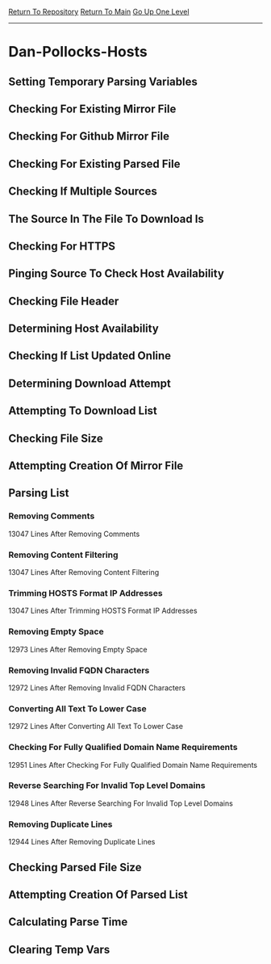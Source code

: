 [Return To Repository](https://github.com/deathbybandaid/piholeparser/)
[Return To Main](https://github.com/deathbybandaid/piholeparser/blob/master/RecentRunLogs/Mainlog.md)
[Go Up One Level](https://github.com/deathbybandaid/piholeparser/blob/master/RecentRunLogs/TopLevelScripts/30-Processing-Blacklists.md)
____________________________________
# Dan-Pollocks-Hosts
## Setting Temporary Parsing Variables
## Checking For Existing Mirror File
## Checking For Github Mirror File
## Checking For Existing Parsed File
## Checking If Multiple Sources
## The Source In The File To Download Is
## Checking For HTTPS
## Pinging Source To Check Host Availability
## Checking File Header
## Determining Host Availability
## Checking If List Updated Online
## Determining Download Attempt
## Attempting To Download List
## Checking File Size
## Attempting Creation Of Mirror File
## Parsing List
### Removing Comments
13047 Lines After Removing Comments
### Removing Content Filtering
13047 Lines After Removing Content Filtering
### Trimming HOSTS Format IP Addresses
13047 Lines After Trimming HOSTS Format IP Addresses
### Removing Empty Space
12973 Lines After Removing Empty Space
### Removing Invalid FQDN Characters
12972 Lines After Removing Invalid FQDN Characters
### Converting All Text To Lower Case
12972 Lines After Converting All Text To Lower Case
### Checking For Fully Qualified Domain Name Requirements
12951 Lines After Checking For Fully Qualified Domain Name Requirements
### Reverse Searching For Invalid Top Level Domains
12948 Lines After Reverse Searching For Invalid Top Level Domains
### Removing Duplicate Lines
12944 Lines After Removing Duplicate Lines
## Checking Parsed File Size
## Attempting Creation Of Parsed List
## Calculating Parse Time
## Clearing Temp Vars
